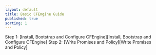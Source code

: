 ```yaml
---
layout: default
title: Basic CFEngine Guide
published: true
sorting: 1
---
```


Step 1: [Install, Bootstrap and Configure CFEngine][Install, Bootstrap and Configure CFEngine]
Step 2: [Write Promises and Policy][Write Promises and Policy]